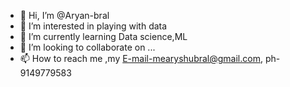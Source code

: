 - 👋 Hi, I’m @Aryan-bral
- 👀 I’m interested in playing with data
- 🌱 I’m currently learning Data science,ML
- 💞️ I’m looking to collaborate on ...
- 📫 How to reach me ,my E-mail-mearyshubral@gmail.com, ph-9149779583

<!---
Aryan-bral/Aryan-bral is a ✨ special ✨ repository because its `README.md` (this file) appears on your GitHub profile.
You can click the Preview link to take a look at your changes.
--->
